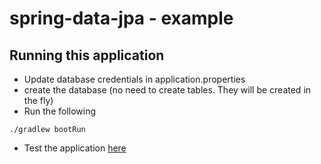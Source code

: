 # spring-data-jpa - example

## Running this application
* Update database credentials in application.properties
* create the database (no need to create tables. They will be created in the fly)
* Run the following

`./gradlew bootRun`

* Test the application [here](http://localhost:8090/hello/Walter)
